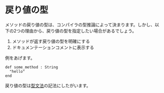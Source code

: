 # 戻り値の型

メソッドの戻り値の型は、コンパイラの型推論によって決まります。しかし、以下の2つの理由から、戻り値の型を指定したい場合があるでしょう。

1. メソッドが返す戻り値の型を明確にする
2. ドキュメンテーションコメントに表示する

例をあげます。

```crystal
def some_method : String
  "hello"
end
```

戻り値の型は[型文法](type_grammar.html)の記法にしたがいます。
